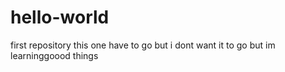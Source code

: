 # hello-world
first repository
this one have to go but i dont want it to go but im learninggoood things
